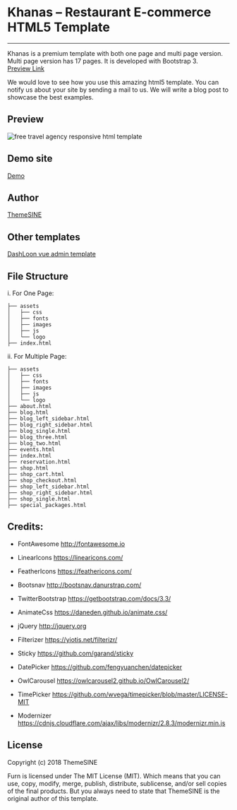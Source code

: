 # Khanas – Restaurant E-commerce HTML5 Template

---

Khanas is a premium template with both one page and multi page version. Multi page version has 17 pages. It is developed with Bootstrap 3. <br>
<a href="https://www.themesine.com/downloads/khanas-restaurant-template/" target="_blank">Preview Link</a>

We would love to see how you use this amazing html5 template. You can notify us about your site by sending a mail to us. We will write a blog post to showcase the best examples.

## Preview

![free travel agency responsive html template](https://www.themesine.com/wp-content/uploads/edd/2019/02/khanas-banner.jpg)

## Demo site

<a href="https://www.themesine.com/downloads/khanas-restaurant-template/" rel="nofollow" target="_blank">Demo</a>

## Author

<a href="https://www.themesine.com" target="_blank">ThemeSINE</a>

## Other templates

<a href="https://www.themesine.com/downloads/vue-dashloon-vue-js-admin-dashboard/" rel="nofollow" target="_blank">DashLoon vue admin template</a>

## File Structure

i. For One Page:

```
├── assets
│   ├── css
│   ├── fonts
│   ├── images
│   ├── js
│   └── logo
├── index.html

```

ii. For Multiple Page:

```
├── assets
│   ├── css
│   ├── fonts
│   ├── images
│   ├── js
│   └── logo
├── about.html
├── blog.html
├── blog_left_sidebar.html
├── blog_right_sidebar.html
├── blog_single.html
├── blog_three.html
├── blog_two.html
├── events.html
├── index.html
├── reservation.html
├── shop.html
├── shop_cart.html
├── shop_checkout.html
├── shop_left_sidebar.html
├── shop_right_sidebar.html
├── shop_single.html
├── special_packages.html

```

## Credits:

- FontAwesome      http://fontawesome.io
- LinearIcons      https://linearicons.com/
- FeatherIcons     https://feathericons.com/
- Bootsnav         http://bootsnav.danurstrap.com/
- TwitterBootstrap https://getbootstrap.com/docs/3.3/
- AnimateCss       https://daneden.github.io/animate.css/

- jQuery           http://jquery.org
- Filterizer       https://yiotis.net/filterizr/
- Sticky           https://github.com/garand/sticky
- DatePicker       https://github.com/fengyuanchen/datepicker
- OwlCarousel      https://owlcarousel2.github.io/OwlCarousel2/
- TimePicker       https://github.com/wvega/timepicker/blob/master/LICENSE-MIT
- Modernizer       https://cdnjs.cloudflare.com/ajax/libs/modernizr/2.8.3/modernizr.min.js

## License

Copyright (c) 2018 ThemeSINE

Furn is licensed under The MIT License (MIT). Which means that you can use, copy, modify, merge, publish, distribute, sublicense, and/or sell copies of the final products. But you always need to state that ThemeSINE is the original author of this template.